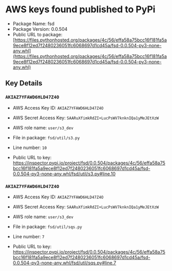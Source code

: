 # AWS keys found published to PyPi

* Package Name: fsd
* Package Version: 0.0.504
* Public URL to package: [https://files.pythonhosted.org/packages/4c/56/effa58a75bcc16f181fa5a9ece8f12ed7f2480236051fc6068697d1cd45a/fsd-0.0.504-py3-none-any.whl](https://files.pythonhosted.org/packages/4c/56/effa58a75bcc16f181fa5a9ece8f12ed7f2480236051fc6068697d1cd45a/fsd-0.0.504-py3-none-any.whl)

## Key Details

### `AKIAZ7YFAWD6HLD47Z4O`

* AWS Access Key ID: `AKIAZ7YFAWD6HLD47Z4O`
* AWS Secret Access Key: `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` 
* AWS role name: `user/s3_dev`
* File in package: `fsd/util/s3.py`
* Line number: `10`

* Public URL to key: https://inspector.pypi.io/project/fsd/0.0.504/packages/4c/56/effa58a75bcc16f181fa5a9ece8f12ed7f2480236051fc6068697d1cd45a/fsd-0.0.504-py3-none-any.whl/fsd/util/s3.py#line.10



### `AKIAZ7YFAWD6HLD47Z4O`

* AWS Access Key ID: `AKIAZ7YFAWD6HLD47Z4O`
* AWS Secret Access Key: `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` 
* AWS role name: `user/s3_dev`
* File in package: `fsd/util/sqs.py`
* Line number: `7`

* Public URL to key: https://inspector.pypi.io/project/fsd/0.0.504/packages/4c/56/effa58a75bcc16f181fa5a9ece8f12ed7f2480236051fc6068697d1cd45a/fsd-0.0.504-py3-none-any.whl/fsd/util/sqs.py#line.7


